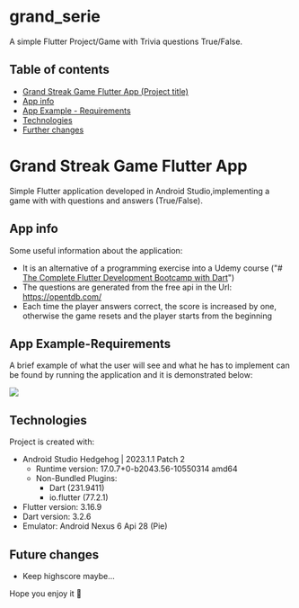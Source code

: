 # grand_serie

A simple Flutter Project/Game with Trivia questions True/False.

## Table of contents
* [Grand Streak Game Flutter App (Project title)](#grand-streak-game-flutter-app)
* [App info](#app-info)
* [App Example - Requirements](#app-example-requirements)
* [Technologies](#technologies)
* [Further changes](#future-changes)

# Grand Streak Game Flutter App
Simple Flutter application developed in Android Studio,implementing a game with with questions
and answers (True/False).

## App info
Some useful information about the application:
* It is an alternative of a programming exercise into a Udemy course ("# [The Complete Flutter Development Bootcamp with Dart](https://www.udemy.com/course/flutter-bootcamp-with-dart/)")
* The questions are generated from the free api in the Url: https://opentdb.com/
* Each time the player answers correct, the score is increased by one, otherwise the game resets
and the player starts from the beginning

## App Example-Requirements
A brief example of what the user will see and what he has to implement
can be found by running the application and it is demonstrated below:

![](/images/example.gif)


## Technologies
Project is created with:
* Android Studio Hedgehog | 2023.1.1 Patch 2
    * Runtime version: 17.0.7+0-b2043.56-10550314 amd64
    *  Non-Bundled Plugins:
        * Dart (231.9411)
        * io.flutter (77.2.1)
* Flutter version: 3.16.9
* Dart version: 3.2.6
* Emulator: Android Nexus 6 Api 28 (Pie)

## Future changes
* Keep highscore maybe...


Hope you enjoy it 🧡
